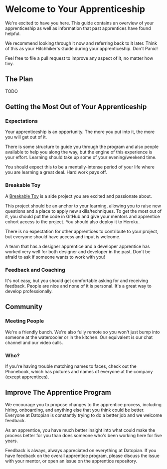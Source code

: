 # Welcome to Your Apprenticeship

We're excited to have you here. This guide contains an overview of your apprenticeship as well as information that past apprentices have found helpful.

We recommend looking through it now and referring back to it later. Think of this as your Hitchhiker's Guide during your apprenticeship. Don't Panic!

Feel free to file a pull request to improve any aspect of it, no matter how tiny.


## The Plan

TODO


## Getting the Most Out of Your Apprenticeship

### Expectations

Your apprenticeship is an opportunity. The more you put into it, the more you will get out of it.

There is some structure to guide you through the program and also people available to help you along the way, but the engine of this experience is your effort. Learning should take up some of your evening/weekend time.

You should expect this to be a mentally-intense period of your life where you are learning a great deal. Hard work pays off.

### Breakable Toy

A [Breakable Toy] is a side project you are excited and passionate about.

This project should be an anchor to your learning, allowing you to raise new questions and a place to apply new skills/techniques. To get the most out of it, you should put the code in GitHub and give your mentors and apprentice cohort access to the project. You should also deploy it to Heroku.

There is no expectation for other apprentices to contribute to your project, but everyone should have access and input is welcome.

A team that has a designer apprentice and a developer apprentice has worked very well for both designer and developer in the past. Don't be afraid to ask if someone wants to work with you!

[Breakable Toy]: /glossary/#breakable-toy

### Feedback and Coaching

It's not easy, but you should get comfortable asking for and receiving feedback. People are nice and none of it is personal. It's a great way to develop professionally.


## Community

### Meeting People

We're a friendly bunch. We're also fully remote so you won't just bump into someone at the watercooler or in the kitchen. Our equivalent is our chat channel and our video calls.

### Who?

If you're having trouble matching names to faces, check out the Phonebook, which has pictures and names of everyone at the company (except apprentices).


## Improve The Apprentice Program

We encourage you to propose changes to the apprentice process, including hiring, onboarding, and anything else that you think could be better. Everyone at Datopian is constantly trying to do a better job and we welcome feedback.

As an apprentice, you have much better insight into what could make the process better for you than does someone who's been working here for five years.

Feedback is always, always appreciated on everything at Datopian. If you have feedback on the overall apprentice program, please discuss the issue with your mentor, or open an issue on the apprentice repository.


